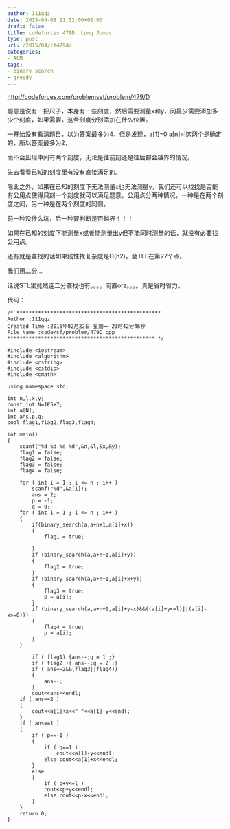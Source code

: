 ```yaml
---
author: 111qqz
date: 2015-04-08 11:52:00+00:00
draft: false
title: codeforces 479D. Long Jumps
type: post
url: /2015/04/cf479d/
categories:
- ACM
tags:
- binary search
- greedy
---
```


http://codeforces.com/problemset/problem/479/D


题意是说有一把尺子，本身有一些刻度，然后需要测量x和y，问最少需要添加多少个刻度，如果需要，这些刻度分别添加在什么位置。







一开始没有看清题目，以为答案最多为4，但是发现，a[1]=0 a[n]=l这两个是确定的，所以答案最多为2，




而不会出现中间有两个刻度，无论是往前刻还是往后都会越界的情况。




先去看看已知的刻度里有没有直接满足的。




除此之外，如果在已知的刻度下无法测量x也无法测量y，我们还可以找找是否能有公用点使得只刻一个刻度就可以满足题意。公用点分两种情况，一种是在两个刻度之间，另一种是在两个刻度的同侧。




前一种没什么坑，后一种要判断是否越界！！！




如果在已知的刻度下能测量x或者能测量出y但不能同时测量的话，就没有必要找公用点。







还有就是查找的话如果线性找复杂度是O(n2)，会TLE在第27个点。




我们用二分...




话说STL里竟然连二分查找也有。。。。简直orz。。。。真是省时省力。







代码：



 

    
    /* ***********************************************
    Author :111qqz
    Created Time :2016年02月22日 星期一 23时42分46秒
    File Name :code/cf/problem/479D.cpp
    ************************************************ */
    
    #include <iostream>
    #include <algorithm>
    #include <cstring>
    #include <cstdio>
    #include <cmath>
    
    using namespace std;
    
    int n,l,x,y;
    const int N=1E5+7;
    int a[N];
    int ans,p,q;
    bool flag1,flag2,flag3,flag4;
    
    int main()
    {
        scanf("%d %d %d %d",&n,&l,&x,&y);
        flag1 = false;
        flag2 = false;
        flag3 = false;
        flag4 = false;
    
        for ( int i = 1 ; i <= n ; i++ )
            scanf("%d",&a[i]);
            ans = 2;
            p = -1;
            q = 0;
        for ( int i = 1 ; i <= n ; i++ )
        {
            if(binary_search(a,a+n+1,a[i]+x))
            {
                flag1 = true;
    
            }
            if (binary_search(a,a+n+1,a[i]+y))
            {
                flag2 = true;
            }
            if (binary_search(a,a+n+1,a[i]+x+y))
            {
                flag3 = true;
                p = a[i];
            }
            if (binary_search(a,a+n+1,a[i]+y-x)&&((a[i]+y<=l)||(a[i]-x>=0)))
            {
                flag4 = true;
                p = a[i];
            }
        }
    
            if ( flag1) {ans--;q = 1 ;}
            if ( flag2 ){ ans--;q = 2 ;}
            if ( ans==2&&(flag3||flag4))
            {
                ans--;
            }
            cout<<ans<<endl;
        if ( ans==2 )
        {
            cout<<a[1]+x<<" "<<a[1]+y<<endl;
        }
        if ( ans==1 )
        {
            if ( p==-1 )
            {
                if ( q==1 )
                    cout<<a[1]+y<<endl;
                else cout<<a[1]+x<<endl;
            }
            else
            {
                if ( p+y<=l )
                cout<<p+y<<endl;
                else cout<<p-x<<endl;
            }
        }
        return 0;
    }



